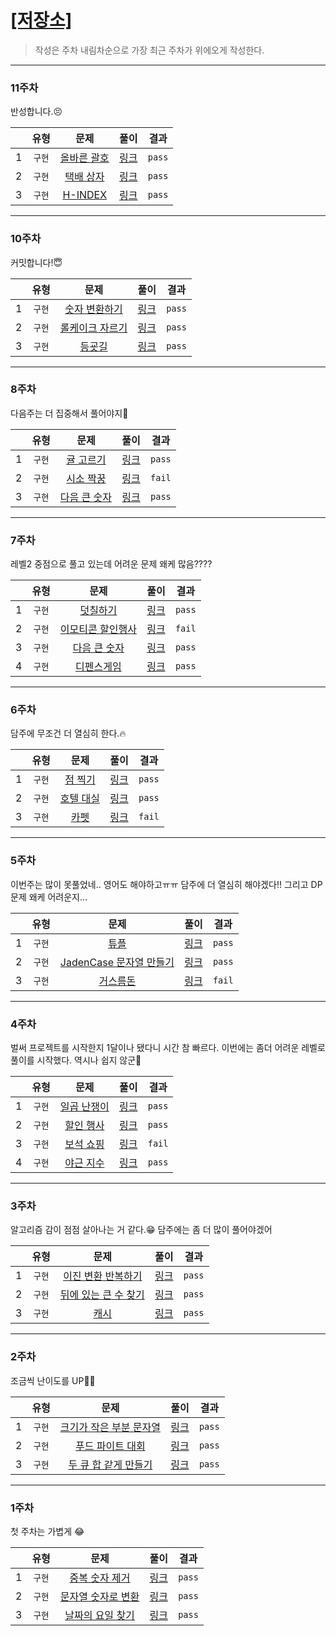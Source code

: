 # [[저장소]](https://github.com/깃허브아이디/레포주소)
> 작성은 주차 내림차순으로 가장 최근 주차가 위에오게 작성한다.

---

### 11주차

반성합니다.😣

| |  유형 | 문제 |  <div style="width:30">풀이</div> | 결과 |
| --- |:---:|:---:|:---:|:---:|
| 1 | `구현` | [올바른 괄호](https://school.programmers.co.kr/learn/courses/30/lessons/12909) | [링크](https://github.com/WonHyeongCho/Free-But-Steedy-Algorithm/blob/main/WonHyeongCho/Week_11_1.java) | `pass` |  
| 2 | `구현` | [택배 상자](https://school.programmers.co.kr/learn/courses/30/lessons/131704) | [링크](https://github.com/WonHyeongCho/Free-But-Steedy-Algorithm/blob/main/WonHyeongCho/Week_11_2.java) | `pass` |
| 3 | `구현` | [H-INDEX](https://school.programmers.co.kr/learn/courses/30/lessons/42747) | [링크](https://github.com/WonHyeongCho/Free-But-Steedy-Algorithm/blob/main/WonHyeongCho/Week_11_3.java) | `pass` |

---

### 10주차

커밋합니다!😇

| |  유형 | 문제 |  <div style="width:30">풀이</div> | 결과 |
| --- |:---:|:---:|:---:|:---:|
| 1 | `구현` | [숫자 변환하기](https://school.programmers.co.kr/learn/courses/30/lessons/154538?language=java) | [링크](https://github.com/WonHyeongCho/Free-But-Steedy-Algorithm/blob/main/WonHyeongCho/Week_10_1.java) | `pass` |  
| 2 | `구현` | [롤케이크 자르기](https://school.programmers.co.kr/learn/courses/30/lessons/132265) | [링크](https://github.com/WonHyeongCho/Free-But-Steedy-Algorithm/blob/main/WonHyeongCho/Week_10_2.java) | `pass` |
| 3 | `구현` | [등굣길](https://school.programmers.co.kr/learn/courses/30/lessons/42898) | [링크](https://github.com/WonHyeongCho/Free-But-Steedy-Algorithm/blob/main/WonHyeongCho/Week_10_3.java) | `pass` |

---
### 8주차

다음주는 더 집중해서 풀어야지😤

| |  유형 | 문제 |  <div style="width:30">풀이</div> | 결과 |
| --- |:---:|:---:|:---:|:---:|
| 1 | `구현` | [귤 고르기](https://school.programmers.co.kr/learn/courses/30/lessons/138476) | [링크](https://github.com/WonHyeongCho/Free-But-Steedy-Algorithm/blob/main/WonHyeongCho/Week_8_1.java) | `pass` |  
| 2 | `구현` | [시소 짝꿍](https://school.programmers.co.kr/learn/courses/30/lessons/152996) | [링크](https://github.com/WonHyeongCho/Free-But-Steedy-Algorithm/blob/main/WonHyeongCho/Week_8_2.java) | `fail` |
| 3 | `구현` | [다음 큰 숫자](https://school.programmers.co.kr/learn/courses/30/lessons/42885) | [링크](https://github.com/WonHyeongCho/Free-But-Steedy-Algorithm/blob/main/WonHyeongCho/Week_8_3.java) | `pass` |


---
### 7주차

레벨2 중점으로 풀고 있는데 어려운 문제 왜케 많음????

| |  유형 | 문제 |  <div style="width:30">풀이</div> | 결과 |
| --- |:---:|:---:|:---:|:---:|
| 1 | `구현` | [덧칠하기](https://school.programmers.co.kr/learn/courses/30/lessons/161989) | [링크](https://github.com/WonHyeongCho/Free-But-Steedy-Algorithm/blob/main/WonHyeongCho/Week_7_1.java) | `pass` |  
| 2 | `구현` | [이모티콘 할인행사](https://school.programmers.co.kr/learn/courses/30/lessons/150368) | [링크](https://github.com/WonHyeongCho/Free-But-Steedy-Algorithm/blob/main/WonHyeongCho/Week_7_2.java) | `fail` |
| 3 | `구현` | [다음 큰 숫자](https://school.programmers.co.kr/learn/courses/30/lessons/12911) | [링크](https://github.com/WonHyeongCho/Free-But-Steedy-Algorithm/blob/main/WonHyeongCho/Week_7_3.java) | `pass` |
| 4 | `구현` | [디펜스게임](https://school.programmers.co.kr/learn/courses/30/lessons/142085) | [링크](https://github.com/WonHyeongCho/Free-But-Steedy-Algorithm/blob/main/WonHyeongCho/Week_7_4.java) | `pass` |


---
### 6주차

담주에 무조건 더 열심히 한다.🔥

| |  유형 | 문제 |  <div style="width:30">풀이</div> | 결과 |
| --- |:---:|:---:|:---:|:---:|
| 1 | `구현` | [점 찍기](https://school.programmers.co.kr/learn/courses/30/lessons/140107) | [링크](https://github.com/WonHyeongCho/Free-But-Steedy-Algorithm/blob/main/WonHyeongCho/Week_6_1.java) | `pass` |  
| 2 | `구현` | [호텔 대실](https://school.programmers.co.kr/learn/courses/30/lessons/155651) | [링크](https://github.com/WonHyeongCho/Free-But-Steedy-Algorithm/blob/main/WonHyeongCho/Week_6_2.java) | `pass` |
| 3 | `구현` | [카펫](https://programmers.co.kr/learn/courses/30/lessons/42842) | [링크](https://github.com/WonHyeongCho/Free-But-Steedy-Algorithm/blob/main/WonHyeongCho/Week_6_3.java) | `fail` |


---
### 5주차

이번주는 많이 못풀었네.. 영어도 해야하고ㅠㅠ
담주에 더 열심히 해야겠다!!
그리고 DP 문제 왜케 어려운지...

| |  유형 | 문제 |  <div style="width:30">풀이</div> | 결과 |
| --- |:---:|:---:|:---:|:---:|
| 1 | `구현` | [튜플](https://school.programmers.co.kr/learn/courses/30/lessons/64065) | [링크](https://github.com/WonHyeongCho/Free-But-Steedy-Algorithm/blob/main/WonHyeongCho/Week_5_1.java) | `pass` |  
| 2 | `구현` | [JadenCase 문자열 만들기](https://school.programmers.co.kr/learn/courses/30/lessons/12951) | [링크](https://github.com/WonHyeongCho/Free-But-Steedy-Algorithm/blob/main/WonHyeongCho/Week_5_2.java) | `pass` |
| 3 | `구현` | [거스름돈](https://school.programmers.co.kr/learn/courses/30/lessons/12907) | [링크](https://github.com/WonHyeongCho/Free-But-Steedy-Algorithm/blob/main/WonHyeongCho/Week_5_3.java) | `fail` |


---
### 4주차

벌써 프로젝트를 시작한지 1달이나 됐다니 시간 참 빠르다.
이번에는 좀더 어려운 레벨로 풀이를 시작했다.
역시나 쉽지 않군🥲

| |  유형 | 문제 |  <div style="width:30">풀이</div> | 결과 |
| --- |:---:|:---:|:---:|:---:|
| 1 | `구현` | [일곱 난쟁이](https://www.acmicpc.net/problem/2309) | [링크](https://github.com/WonHyeongCho/Free-But-Steedy-Algorithm/blob/main/WonHyeongCho/Week_4_1.java) | `pass` |  
| 2 | `구현` | [할인 행사](https://school.programmers.co.kr/learn/courses/30/lessons/131127) | [링크](https://github.com/WonHyeongCho/Free-But-Steedy-Algorithm/blob/main/WonHyeongCho/Week_4_2.java) | `pass` |
| 3 | `구현` | [보석 쇼핑](https://school.programmers.co.kr/learn/courses/30/lessons/67258) | [링크](https://github.com/WonHyeongCho/Free-But-Steedy-Algorithm/blob/main/WonHyeongCho/Week_4_3.java) | `fail` |
| 4 | `구현` | [야근 지수](https://school.programmers.co.kr/learn/courses/30/lessons/12927) | [링크](https://github.com/WonHyeongCho/Free-But-Steedy-Algorithm/blob/main/WonHyeongCho/Week_4_4.java) | `pass` |

---
### 3주차

알고리즘 감이 점점 살아나는 거 같다.😁
담주에는 좀 더 많이 풀어야겠어

| |  유형 | 문제 |  <div style="width:30">풀이</div> | 결과 |
| --- |:---:|:---:|:---:|:---:|
| 1 | `구현` | [이진 변환 반복하기](https://school.programmers.co.kr/learn/courses/30/lessons/70129) | [링크](https://github.com/WonHyeongCho/Free-But-Steedy-Algorithm/blob/main/WonHyeongCho/Week_3_1.java) | `pass` |  
| 2 | `구현` | [뒤에 있는 큰 수 찾기](https://school.programmers.co.kr/learn/courses/30/lessons/154539) | [링크](https://github.com/WonHyeongCho/Free-But-Steedy-Algorithm/blob/main/WonHyeongCho/Week_3_2.java) | `pass` |
| 3 | `구현` | [캐시](https://school.programmers.co.kr/learn/courses/30/lessons/17680) | [링크](https://github.com/WonHyeongCho/Free-But-Steedy-Algorithm/blob/main/WonHyeongCho/Week_3_3.java) | `pass` |

---
### 2주차

조금씩 난이도를 UP💪🏻

| |  유형 | 문제 |  <div style="width:30">풀이</div> | 결과 |
| --- |:---:|:---:|:---:|:---:|
| 1 | `구현` | [크기가 작은 부분 문자열](https://school.programmers.co.kr/learn/courses/30/lessons/147355) | [링크](https://github.com/WonHyeongCho/Free-But-Steedy-Algorithm/blob/main/WonHyeongCho/Week_2_1.java) | `pass` |  
| 2 | `구현` | [푸드 파이트 대회](https://school.programmers.co.kr/learn/courses/30/lessons/134240) | [링크](https://github.com/WonHyeongCho/Free-But-Steedy-Algorithm/blob/main/WonHyeongCho/Week_2_2.java) | `pass` |
| 3 | `구현` | [두 큐 합 같게 만들기](https://school.programmers.co.kr/learn/courses/30/lessons/118667) | [링크](https://github.com/WonHyeongCho/Free-But-Steedy-Algorithm/blob/main/WonHyeongCho/Week_2_3.java) | `pass` |

---
### 1주차

첫 주차는 가볍게 😂

| |  유형 | 문제 |  <div style="width:30">풀이</div> | 결과 |
| --- |:---:|:---:|:---:|:---:|
| 1 | `구현` | [중복 숫자 제거](https://programmers.co.kr/skill_checks) | [링크](https://github.com/WonHyeongCho/Free-But-Steedy-Algorithm/blob/main/WonHyeongCho/Week_1_1.java) | `pass` |  
| 2 | `구현` | [문자열 숫자로 변환](https://programmers.co.kr/skill_checks) | [링크](https://github.com/WonHyeongCho/Free-But-Steedy-Algorithm/blob/main/WonHyeongCho/Week_1_2.java) | `pass` |
| 3 | `구현` | [날짜의 요일 찾기](https://programmers.co.kr/skill_checks) | [링크](https://github.com/WonHyeongCho/Free-But-Steedy-Algorithm/blob/main/WonHyeongCho/Week_1_3.java) | `pass` |